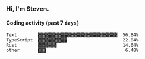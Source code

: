 ### Hi, I'm Steven.

#### Coding activity (past 7 days)
```
Text        ▓▓▓▓▓▓▓▓▓▓▓▓▓▓▓▓▓▓▓▓▓▓▓▓▓▓▓▓▓▓  56.84%
TypeScript  ▓▓▓▓▓▓▓▓▓▓▓                     22.04%
Rust        ▓▓▓▓▓▓▓                         14.64%
other       ▓▓▓                              6.48%
```
